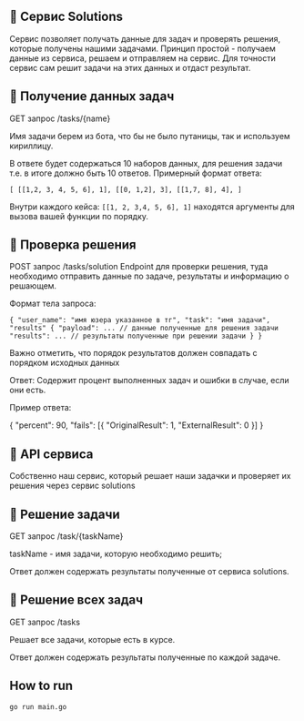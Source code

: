 ## 📝 Сервис Solutions

Сервис позволяет получать данные для задач и проверять решения, которые получены нашими задачами.
Принцип простой - получаем данные из сервиса, решаем и отправляем на сервис. Для точности сервис сам решит задачи на этих данных и отдаст результат.

## 🔧 Получение данных задач

GET запрос /tasks/{name}

Имя задачи берем из бота, что бы не было путаницы, так и используем кириллицу.

В ответе будет содержаться 10 наборов данных, для решения задачи т.е. в итоге должно быть 10 ответов.
Примерный формат ответа:

`[
[[1,2, 3, 4, 5, 6], 1],
[[0, 1,2], 3],
[[1,7, 8], 4],
]`

Внутри каждого кейса: `[[1, 2, 3,4, 5, 6], 1]` находятся аргументы для вызова вашей функции по порядку.

## 🔧 Проверка решения

POST запрос /tasks/solution
Endpoint для проверки решения, туда необходимо отправить данные по задаче, результаты и информацию о решающем.

Формат тела запроса:

`{
 "user_name": "имя юзера указанное в тг",
 "task": "имя задачи",
 "results" {
  "payload": ... // данные полученные для решения задачи
  "results": ... // результаты полученные при решении задачи
 }
}`

Важно отметить, что порядок результатов должен совпадать с порядком исходных данных

Ответ:
Содержит процент выполненных задач и ошибки в случае, если они есть.

Пример ответа:

{
"percent": 90,
"fails": [{
"OriginalResult": 1,
"ExternalResult": 0
}]
}

## 📃 API сервиса

Собственно наш сервис, который решает наши задачки и проверяет их решения через сервис solutions

## 🔧 Решение задачи

GET запрос /task/{taskName}

taskName - имя задачи, которую необходимо решить;

Ответ должен содержать результаты полученные от сервиса solutions.

## 🔧 Решение всех задач

GET запрос /tasks

Решает все задачи, которые есть в курсе.

Ответ должен содержать результаты полученные по каждой задаче.

## How to run

`go run main.go`

